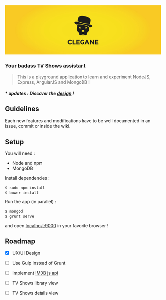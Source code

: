 ![Clegane](clegane.jpg)

### Your badass TV Shows assistant

> This is a playground application to learn and experiment NodeJS, Express, AngularJS and MongoDB !

##### * updates : Discover the [design](http://invis.io/DA1XJFUS8) !

## Guidelines

Each new features and modifications have to be well documented in an issue, commit or inside the wiki.

## Setup

You will need :

- Node and npm
- MongoDB


Install dependencies :

```shell
$ sudo npm install
$ bower install
```


Run the app (in parallel) :

```shell
$ mongod
$ grunt serve
```

and open [localhost:9000](http://localhost:9000) in your favorite browser !

## Roadmap

- [x] UX/UI Design
- [ ] Use Gulp instead of Grunt
- [ ] Implement [IMDB js api](https://github.com/worr/node-imdb-api)
- [ ] TV Shows library view
- [ ] TV Shows details view



